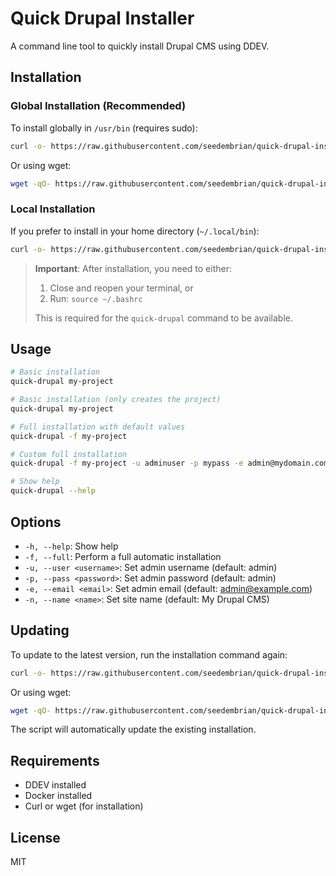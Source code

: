 # Quick Drupal Installer

A command line tool to quickly install Drupal CMS using DDEV.

## Installation

### Global Installation (Recommended)

To install globally in `/usr/bin` (requires sudo):

```bash
curl -o- https://raw.githubusercontent.com/seedembrian/quick-drupal-installer/master/install.sh | sudo bash
```

Or using wget:

```bash
wget -qO- https://raw.githubusercontent.com/seedembrian/quick-drupal-installer/master/install.sh | sudo bash
```

### Local Installation

If you prefer to install in your home directory (`~/.local/bin`):

```bash
curl -o- https://raw.githubusercontent.com/seedembrian/quick-drupal-installer/master/install.sh | bash
```

> **Important**: After installation, you need to either:
> 1. Close and reopen your terminal, or
> 2. Run: `source ~/.bashrc`
> 
> This is required for the `quick-drupal` command to be available.

## Usage

```bash
# Basic installation
quick-drupal my-project

# Basic installation (only creates the project)
quick-drupal my-project

# Full installation with default values
quick-drupal -f my-project

# Custom full installation
quick-drupal -f my-project -u adminuser -p mypass -e admin@mydomain.com -n "My Website"

# Show help
quick-drupal --help
```

## Options

- `-h, --help`: Show help
- `-f, --full`: Perform a full automatic installation
- `-u, --user <username>`: Set admin username (default: admin)
- `-p, --pass <password>`: Set admin password (default: admin)
- `-e, --email <email>`: Set admin email (default: admin@example.com)
- `-n, --name <name>`: Set site name (default: My Drupal CMS)

## Updating

To update to the latest version, run the installation command again:

```bash
curl -o- https://raw.githubusercontent.com/seedembrian/quick-drupal-installer/master/install.sh | bash
```

Or using wget:

```bash
wget -qO- https://raw.githubusercontent.com/seedembrian/quick-drupal-installer/master/install.sh | bash
```

The script will automatically update the existing installation.

## Requirements

- DDEV installed
- Docker installed
- Curl or wget (for installation)

## License

MIT
